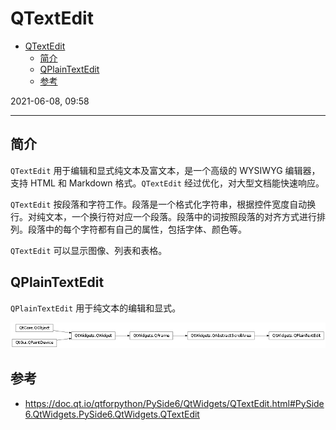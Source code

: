 # QTextEdit

- [QTextEdit](#qtextedit)
  - [简介](#简介)
  - [QPlainTextEdit](#qplaintextedit)
  - [参考](#参考)

2021-06-08, 09:58
***

## 简介

`QTextEdit`  用于编辑和显式纯文本及富文本，是一个高级的 WYSIWYG 编辑器，支持 HTML 和 Markdown 格式。`QTextEdit` 经过优化，对大型文档能快速响应。

`QTextEdit` 按段落和字符工作。段落是一个格式化字符串，根据控件宽度自动换行。对纯文本，一个换行符对应一个段落。段落中的词按照段落的对齐方式进行排列。段落中的每个字符都有自己的属性，包括字体、颜色等。

`QTextEdit` 可以显示图像、列表和表格。

## QPlainTextEdit

`QPlainTextEdit` 用于纯文本的编辑和显式。

![](images/2021-03-28-17-14-10.png)


## 参考

- https://doc.qt.io/qtforpython/PySide6/QtWidgets/QTextEdit.html#PySide6.QtWidgets.PySide6.QtWidgets.QTextEdit
